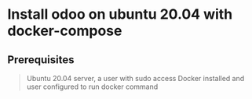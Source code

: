 # Install odoo  on ubuntu 20.04 with docker-compose
## Prerequisites
> Ubuntu 20.04 server, a user with sudo access
> Docker installed and user configured to run docker command


